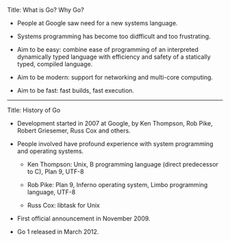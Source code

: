 Title: What is Go? Why Go?

* People at Google saw need for a new systems language.

* Systems programming has become too didfficult and too frustrating.

* Aim to be easy: combine ease of programming of an interpreted dynamically typed language with efficiency and safety of a statically typed, compiled language.

* Aim to be modern: support for networking and multi-core computing.

* Aim to be fast: fast builds, fast execution.

---
Title: History of Go

* Development started in 2007 at Google, by Ken Thompson, Rob Pike, Robert Griesemer, Russ Cox and others.

* People involved have profound experience with system programming and operating systems.

    * Ken Thompson: Unix, B programming language (direct predecessor to C), Plan 9, UTF-8

    * Rob Pike: Plan 9, Inferno operating system, Limbo programming language, UTF-8

    * Russ Cox: libtask for Unix

* First official announcement in November 2009.

* Go 1 released in March 2012.
